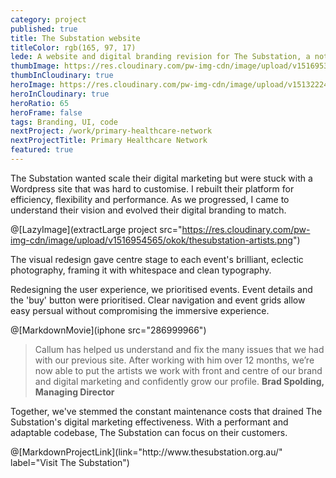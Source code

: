 ```yaml
---
category: project
published: true
title: The Substation website
titleColor: rgb(165, 97, 17)
lede: A website and digital branding revision for The Substation, a not-for-profit arts centre in Melbourne, Australia.
thumbImage: https://res.cloudinary.com/pw-img-cdn/image/upload/v1516953101/okok/thumb-thesubstation.jpg
thumbInCloudinary: true
heroImage: https://res.cloudinary.com/pw-img-cdn/image/upload/v1513222499/okok/thesubstation-hero-THIS_baprpq.jpg
heroInCloudinary: true
heroRatio: 65
heroFrame: false
tags: Branding, UI, code
nextProject: /work/primary-healthcare-network
nextProjectTitle: Primary Healthcare Network
featured: true
---
```


The Substation wanted scale their digital marketing but were stuck with a Wordpress site that was hard to customise. I rebuilt their platform for efficiency, flexibility and performance. As we progressed, I came to understand their vision and evolved their digital branding to match.

@[LazyImage](extractLarge project src="https://res.cloudinary.com/pw-img-cdn/image/upload/v1516954565/okok/thesubstation-artists.png")

The visual redesign gave centre stage to each event's brilliant, eclectic photography, framing it with whitespace and clean typography.

Redesigning the user experience, we prioritised events. Event details and the 'buy' button were prioritised. Clear navigation and event grids allow easy persual without compromising the immersive experience.

<!-- @[MarkdownMovie](laptop frame src="/images/thesubstation-video-desktop-events.mp4") -->

@[MarkdownMovie](iphone src="286999966")

<!-- We targeted usability and mobile performance in the upgrade to fulfil the needs of real people. For example, a person travelling home from work on public transport should be able to buy tickets from the site while in transit. To guarantee these opportunities, website performance and user flows were audited and a stack of improvements made. -->

<!-- @[LazyImage](src="https://res.cloudinary.com/pw-img-cdn/image/upload/v1513228134/okok/thesubstation-emma-collard.jpg") -->

> Callum has helped us understand and fix the many issues that we had with our previous site. After working with him over 12 months, we’re now able to put the artists we work with front and centre of our brand and digital marketing and confidently grow our profile. **Brad Spolding, Managing Director**

Together, we've stemmed the constant maintenance costs that drained The Substation's digital marketing effectiveness. With a performant and adaptable codebase, The Substation can focus on their customers.

<p>
@[MarkdownProjectLink](link="http://www.thesubstation.org.au/" label="Visit The Substation")
</p>
